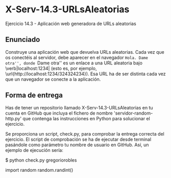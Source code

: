 # X-Serv-14.3-URLsAleatorias
Ejercicio 14.3 - Aplicación web generadora de URLs aleatorias

## Enunciado 

Construye una aplicación web que devuelva URLs aleatorias. Cada vez que os conectéis al servidor, debe aparecer en el navegador ``Hola. Dame otra'', donde ``Dame otra'' es un enlace a una URL aleatoria bajo \verb|localhost:1234| (esto es, por ejemplo, \url{http://localhost:1234/324324234}). Esa URL ha de ser distinta cada vez que un navegador se conecte a la aplicación.

## Forma de entrega

Has de tener un repositorio llamado X-Serv-14.3-URLsAleatorias en tu cuenta en GitHub
que incluya el fichero de nombre 'servidor-random-http.py' que contenga las
instrucciones en Python para solucionar el ejercicio.

Se proporciona un script, check.py, para comprobar la entrega correcta
del ejercicio. El script de comprobación se ha de ejecutar desde terminal
pasándole como parámetro tu nombre de usuario en GitHub. Así, un ejemplo de
ejecución sería:

$ python check.py gregoriorobles

import random 
random.randint()

